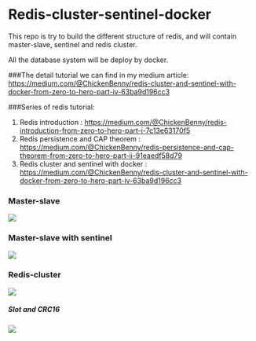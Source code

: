 # Redis-cluster-sentinel-docker
This repo is try to build the different structure of redis, and will contain master-slave, sentinel and redis cluster. 

All the database system will be deploy by docker.

###The detail tutorial we can find in my medium article:
https://medium.com/@ChickenBenny/redis-cluster-and-sentinel-with-docker-from-zero-to-hero-part-iv-63ba9d196cc3

###Series of redis tutorial:
1. Redis introduction : https://medium.com/@ChickenBenny/redis-introduction-from-zero-to-hero-part-i-7c13e63170f5
2. Redis persistence and CAP theorem : https://medium.com/@ChickenBenny/redis-persistence-and-cap-theorem-from-zero-to-hero-part-ii-91eaedf58d79
3. Redis cluster and sentinel with docker : https://medium.com/@ChickenBenny/redis-cluster-and-sentinel-with-docker-from-zero-to-hero-part-iv-63ba9d196cc3

### Master-slave
![](https://i.imgur.com/PggxwJH.png)

### Master-slave with sentinel
![](https://i.imgur.com/WKLCLgN.png)


### Redis-cluster
![](https://i.imgur.com/dejCci3.png)


##### Slot and CRC16
![](https://i.imgur.com/yKmGRtY.png)


